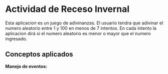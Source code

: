 # Actividad de Receso Invernal

Esta aplicacion es un juego de adivinanzas.
El usuario tendra que adivinar el numero aleatorio entre 1 y 100 en menos de 7 intentos.
En cada intento la aplicacion dirá si el numero aleatorio es menor o mayor que el numero ingresado.


## Conceptos aplicados

**Manejo de eventos:** 
